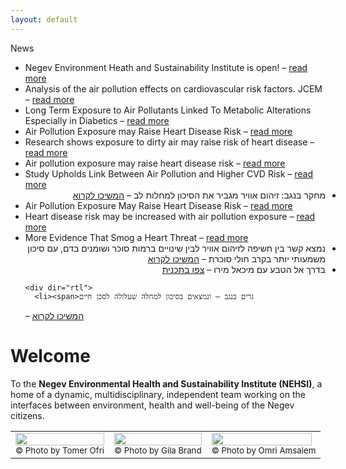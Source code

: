 ```yaml
---
layout: default
---
```


<div class="home">
	
<div class="ticker-container">
  <div class="ticker-caption">
    <p>News</p>
  </div>
  <ul>
    <div>
      <li><span>Negev Environment Heath and Sustainability Institute is open! &ndash; <a href="#">read more</a></span></li>
    </div>
    <div>
      <li><span>Analysis of the air pollution effects on cardiovascular risk factors. JCEM  &ndash; <a href="#">read more</a></span></li>
    </div>
    <div>
      <li><span>Long Term Exposure to Air Pollutants Linked To Metabolic Alterations Especially in Diabetics  &ndash; <a href="http://medicalresearch.com/author-interviews/long-term-exposure-to-air-pollutants-linked-to-metabolic-alterations-especially-in-diabetics/24722/" target="_blank">read more</a></span></li>
    </div>
    <div>
      <li><span>Air Pollution Exposure may Raise Heart Disease Risk  &ndash; <a href="http://in.bgu.ac.il/en/Pages/news/airpollution_heart.aspx" target="_blank">read more</a></span></li>
    </div>
    <div>
      <li><span>Research shows exposure to dirty air may raise risk of heart disease  &ndash; <a href="http://www.jpost.com/Business-and-Innovation/Health-and-Science/Research-shows-exposure-to-dirty-air-may-raise-risk-of-heart-disease-455119" target="_blank">read more</a></span></li>
    </div>
    <div>
      <li><span>Air pollution exposure may raise heart disease risk  &ndash; <a href="https://www.sciencedaily.com/releases/2016/05/160524144659.htm" target="_blank">read more</a></span></li>
    </div>
    <div>
      <li><span>Study Upholds Link Between Air Pollution and Higher CVD Risk  &ndash; <a href="http://www.doctorslounge.com/index.php/news/pb/63911" target="_blank">read more</a></span></li>
    </div>
    <div dir="rtl">
      <li><span>מחקר בנגב: זיהום אוויר מגביר את הסיכון למחלות לב  &ndash; <a href="http://www.nrg.co.il/online/13/ART2/781/737.html" target="_blank">המשיכו לקרוא</a></span></li>
    </div>
    <div>
      <li><span>Air Pollution Exposure May Raise Heart Disease Risk  &ndash; <a href="https://www.endocrine.org/news-room/current-press-releases/air-pollution-exposure-may-raise-heart-disease-risk" target="_blank">read more</a></span></li>
    </div>
    <div>
      <li><span>Heart disease risk may be increased with air pollution exposure  &ndash; <a href="http://www.medicalnewstoday.com/articles/310479.php" target="_blank">read more</a></span></li>
    </div>
    <div>
      <li><span>More Evidence That Smog a Heart Threat  &ndash; <a href="https://consumer.healthday.com/respiratory-and-allergy-information-2/air-pollution-health-news-540/air-pollution-heart-disease-risk-jcem-release-batch-2689-711202.html" target="_blank">read more</a></span></li>
    </div>
    <div dir="rtl">
      <li><span>נמצא קשר בין חשיפה לזיהום אוויר לבין שינויים ברמות סוכר ושומנים בדם, עם סיכון משמעותי יותר בקרב חולי סוכרת
  &ndash; <a href="http://in.bgu.ac.il/fohs/Pages/news/airpollution_heart.aspx" target="_blank">המשיכו לקרוא</a></span></li>
    </div>
        <div dir="rtl">
      <li><span>בדרך אל הטבע עם מיכאל מירו 
&ndash; <a href="http://www.iba.org.il/program.aspx?scode=1927712" target="_blank">צפו בתכנית</a></span></li>
    </div>

    <div dir="rtl">
      <li><span>גרים בנגב – ונמצאים בסיכון למחלה שעלולה לסכן חיים
 &ndash; <a href="http://www.haaretz.co.il/news/health/research/.premium-1.2998064" target="_blank">המשיכו לקרוא</a></span></li>
    </div>

  </ul>
</div>	
	
<h1>Welcome</h1>
	
<p>
To the <b>Negev Environmental Health and Sustainability Institute (NEHSI)</b>, a home of a dynamic, multidisciplinary, independent team working on the interfaces between environment, health and well-being of the Negev citizens.
</p>
</div>

<table style="width:100%">
  <tr>
    <td><img src="http://nehsi.org/images/rsz_1b7dust.png" style="width:100%;height:64%;"><br><small>© Photo by Tomer Ofri</small></td>
    <td><img src="http://nehsi.org/images/rsz_1b7ya.png" style="width:100%;height:64%;"><br><small>© Photo by Gila Brand</small></td>		
    <td><img src="http://nehsi.org/images/rsz_1omriamsalem.png" style="width:98%;height:64%;"><br><small>© Photo by Omri Amsalem</small></td>
  </tr>
</table>
